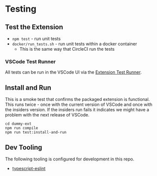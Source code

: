# Testing

## Test the Extension

* `npm test` - run unit tests
* `docker/run_tests.sh` - run unit tests within a docker container
  * This is the same way that CircleCI run the tests

### VSCode Test Runner

All tests can be run in the VSCode UI via the [Extension Test Runner](https://marketplace.visualstudio.com/items?itemName=ms-vscode.extension-test-runner).

## Install and Run

This is a smoke test that confirms the packaged extension is functional.  This runs twice - once with the current version of VSCode and once with the insiders version.  If the insiders run fails it indicates we might have a problem with the next release of VSCode.

```
cd dummy-ext
npm run compile
npm run test:install-and-run
```

## Dev Tooling

The following tooling is configured for development in this repo.

* [typescript-eslint](https://typescript-eslint.io/)
